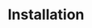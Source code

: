 ---
title: Installation
show_read_time: false
show_toc: false
canonical_url: 'https://docs.projectcalico.org/v2.6/getting-started/mesos/installation/index'
---